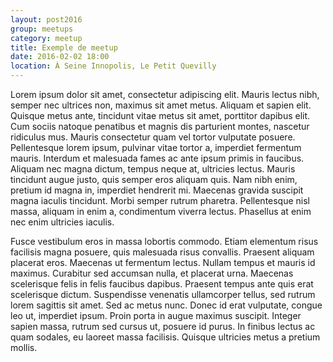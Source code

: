 ```yaml
---
layout: post2016
group: meetups
category: meetup
title: Exemple de meetup
date: 2016-02-02 18:00
location: À Seine Innopolis, Le Petit Quevilly
---
```


Lorem ipsum dolor sit amet, consectetur adipiscing elit. Mauris lectus nibh, semper nec ultrices non, maximus sit amet metus. Aliquam et sapien elit. Quisque metus ante, tincidunt vitae metus sit amet, porttitor dapibus elit. Cum sociis natoque penatibus et magnis dis parturient montes, nascetur ridiculus mus. Mauris consectetur quam vel tortor vulputate posuere. Pellentesque lorem ipsum, pulvinar vitae tortor a, imperdiet fermentum mauris. Interdum et malesuada fames ac ante ipsum primis in faucibus. Aliquam nec magna dictum, tempus neque at, ultricies lectus. Mauris tincidunt augue justo, quis semper eros aliquam quis. Nam nibh enim, pretium id magna in, imperdiet hendrerit mi. Maecenas gravida suscipit magna iaculis tincidunt. Morbi semper rutrum pharetra. Pellentesque nisl massa, aliquam in enim a, condimentum viverra lectus. Phasellus at enim nec enim ultricies iaculis.

Fusce vestibulum eros in massa lobortis commodo. Etiam elementum risus facilisis magna posuere, quis malesuada risus convallis. Praesent aliquam placerat eros. Maecenas ut fermentum lectus. Nullam tempus et mauris id maximus. Curabitur sed accumsan nulla, et placerat urna. Maecenas scelerisque felis in felis faucibus dapibus. Praesent tempus ante quis erat scelerisque dictum. Suspendisse venenatis ullamcorper tellus, sed rutrum lorem sagittis sit amet. Sed ac metus nunc. Donec id erat vulputate, congue leo ut, imperdiet ipsum. Proin porta in augue maximus suscipit. Integer sapien massa, rutrum sed cursus ut, posuere id purus. In finibus lectus ac quam sodales, eu laoreet massa facilisis. Quisque ultricies metus a pretium mollis.

